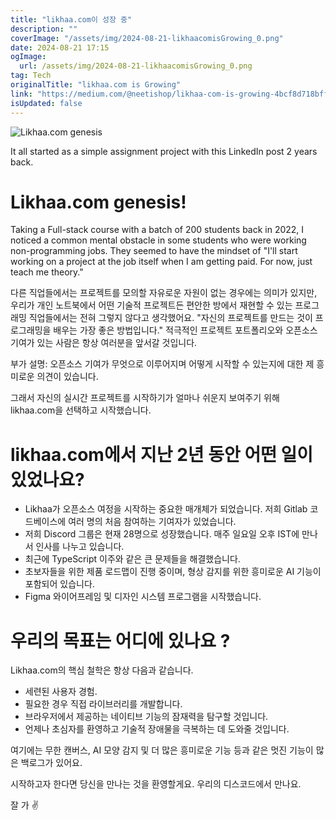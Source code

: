 ```yaml
---
title: "likhaa.com이 성장 중"
description: ""
coverImage: "/assets/img/2024-08-21-likhaacomisGrowing_0.png"
date: 2024-08-21 17:15
ogImage: 
  url: /assets/img/2024-08-21-likhaacomisGrowing_0.png
tag: Tech
originalTitle: "likhaa.com is Growing"
link: "https://medium.com/@neetishop/likhaa-com-is-growing-4bcf8d718bff"
isUpdated: false
---
```




![Likhaa.com genesis](/assets/img/2024-08-21-likhaacomisGrowing_0.png)

It all started as a simple assignment project with this LinkedIn post 2 years back.

# Likhaa.com genesis!

Taking a Full-stack course with a batch of 200 students back in 2022, I noticed a common mental obstacle in some students who were working non-programming jobs. They seemed to have the mindset of "I'll start working on a project at the job itself when I am getting paid. For now, just teach me theory."


<div class="content-ad"></div>

다른 직업들에서는 프로젝트를 모의할 자유로운 자원이 없는 경우에는 의미가 있지만, 우리가 개인 노트북에서 어떤 기술적 프로젝트든 편안한 방에서 재현할 수 있는 프로그래밍 직업들에서는 전혀 그렇지 않다고 생각했어요. "자신의 프로젝트를 만드는 것이 프로그래밍을 배우는 가장 좋은 방법입니다." 적극적인 프로젝트 포트폴리오와 오픈소스 기여가 있는 사람은 항상 여러분을 앞서갈 것입니다.

부가 설명: 오픈소스 기여가 무엇으로 이루어지며 어떻게 시작할 수 있는지에 대한 제 흥미로운 의견이 있습니다.

그래서 자신의 실시간 프로젝트를 시작하기가 얼마나 쉬운지 보여주기 위해 likhaa.com을 선택하고 시작했습니다.

# likhaa.com에서 지난 2년 동안 어떤 일이 있었나요?

<div class="content-ad"></div>

- Likhaa가 오픈소스 여정을 시작하는 중요한 매개체가 되었습니다. 저희 Gitlab 코드베이스에 여러 명의 처음 참여하는 기여자가 있었습니다.
- 저희 Discord 그룹은 현재 28명으로 성장했습니다. 매주 일요일 오후 IST에 만나서 인사를 나누고 있습니다.
- 최근에 TypeScript 이주와 같은 큰 문제들을 해결했습니다.
- 초보자들을 위한 제품 로드맵이 진행 중이며, 형상 감지를 위한 흥미로운 AI 기능이 포함되어 있습니다.
- Figma 와이어프레임 및 디자인 시스템 프로그램을 시작했습니다.

# 우리의 목표는 어디에 있나요 ?

Likhaa.com의 핵심 철학은 항상 다음과 같습니다.

- 세련된 사용자 경험.
- 필요한 경우 직접 라이브러리를 개발합니다. 
- 브라우저에서 제공하는 네이티브 기능의 잠재력을 탐구할 것입니다.
- 언제나 초심자를 환영하고 기술적 장애물을 극복하는 데 도와줄 것입니다.

<div class="content-ad"></div>

여기에는 무한 캔버스, AI 모양 감지 및 더 많은 흥미로운 기능 등과 같은 멋진 기능이 많은 백로그가 있어요. 

시작하고자 한다면 당신을 만나는 것을 환영할게요. 우리의 디스코드에서 만나요.

잘 가 ✌